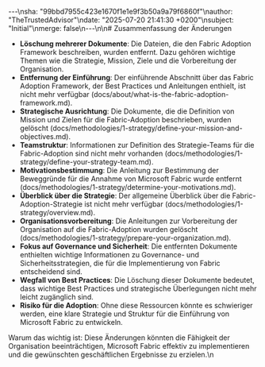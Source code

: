 ---\nsha: "99bbd7955c423e1670f1e1e9f3b50a9a79f6860f"\nauthor: "TheTrustedAdvisor"\ndate: "2025-07-20 21:41:30 +0200"\nsubject: "Initial"\nmerge: false\n---\n\n# Zusammenfassung der Änderungen

- **Löschung mehrerer Dokumente**: Die Dateien, die den Fabric Adoption Framework beschreiben, wurden entfernt. Dazu gehören wichtige Themen wie die Strategie, Mission, Ziele und die Vorbereitung der Organisation.
- **Entfernung der Einführung**: Der einführende Abschnitt über das Fabric Adoption Framework, der Best Practices und Anleitungen enthielt, ist nicht mehr verfügbar (docs/about/what-is-the-fabric-adoption-framework.md).
- **Strategische Ausrichtung**: Die Dokumente, die die Definition von Mission und Zielen für die Fabric-Adoption beschrieben, wurden gelöscht (docs/methodologies/1-strategy/define-your-mission-and-objectives.md).
- **Teamstruktur**: Informationen zur Definition des Strategie-Teams für die Fabric-Adoption sind nicht mehr vorhanden (docs/methodologies/1-strategy/define-your-strategy-team.md).
- **Motivationsbestimmung**: Die Anleitung zur Bestimmung der Beweggründe für die Annahme von Microsoft Fabric wurde entfernt (docs/methodologies/1-strategy/determine-your-motivations.md).
- **Überblick über die Strategie**: Der allgemeine Überblick über die Fabric-Adoption-Strategie ist nicht mehr verfügbar (docs/methodologies/1-strategy/overview.md).
- **Organisationsvorbereitung**: Die Anleitungen zur Vorbereitung der Organisation auf die Fabric-Adoption wurden gelöscht (docs/methodologies/1-strategy/prepare-your-organization.md).
- **Fokus auf Governance und Sicherheit**: Die entfernten Dokumente enthielten wichtige Informationen zu Governance- und Sicherheitsstrategien, die für die Implementierung von Fabric entscheidend sind.
- **Wegfall von Best Practices**: Die Löschung dieser Dokumente bedeutet, dass wichtige Best Practices und strategische Überlegungen nicht mehr leicht zugänglich sind.
- **Risiko für die Adoption**: Ohne diese Ressourcen könnte es schwieriger werden, eine klare Strategie und Struktur für die Einführung von Microsoft Fabric zu entwickeln.

Warum das wichtig ist: Diese Änderungen könnten die Fähigkeit der Organisation beeinträchtigen, Microsoft Fabric effektiv zu implementieren und die gewünschten geschäftlichen Ergebnisse zu erzielen.\n